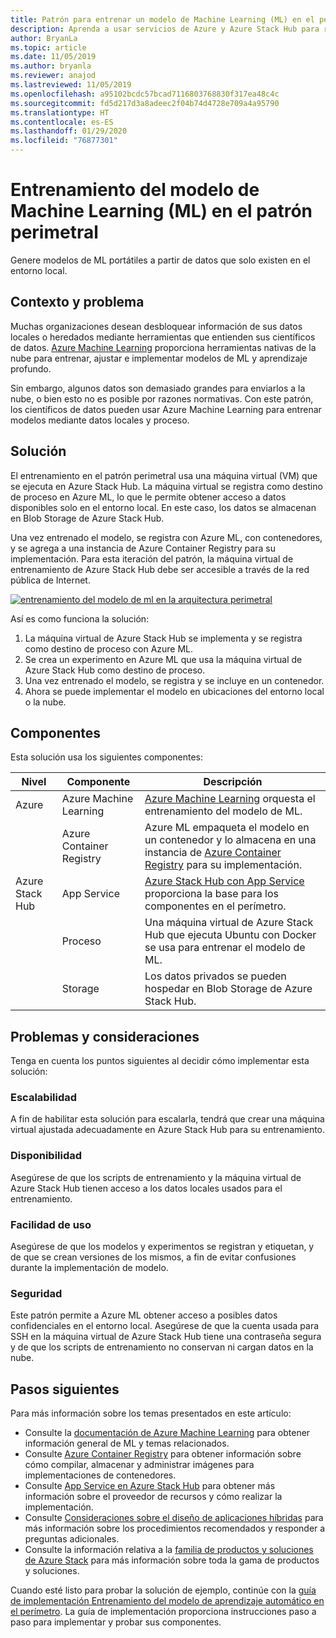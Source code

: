 ```yaml
---
title: Patrón para entrenar un modelo de Machine Learning (ML) en el perímetro, mediante Azure y Azure Stack Hub.
description: Aprenda a usar servicios de Azure y Azure Stack Hub para realizar el entrenamiento del modelo de ML en el perímetro.
author: BryanLa
ms.topic: article
ms.date: 11/05/2019
ms.author: bryanla
ms.reviewer: anajod
ms.lastreviewed: 11/05/2019
ms.openlocfilehash: a95102bcdc57bcad7116803768830f317ea48c4c
ms.sourcegitcommit: fd5d217d3a8adeec2f04b74d4728e709a4a95790
ms.translationtype: HT
ms.contentlocale: es-ES
ms.lasthandoff: 01/29/2020
ms.locfileid: "76877301"
---
```

# <a name="train-machine-learning-ml-model-at-the-edge-pattern"></a>Entrenamiento del modelo de Machine Learning (ML) en el patrón perimetral

Genere modelos de ML portátiles a partir de datos que solo existen en el entorno local.

## <a name="context-and-problem"></a>Contexto y problema

Muchas organizaciones desean desbloquear información de sus datos locales o heredados mediante herramientas que entienden sus científicos de datos. [Azure Machine Learning](/azure/machine-learning/) proporciona herramientas nativas de la nube para entrenar, ajustar e implementar modelos de ML y aprendizaje profundo.  

Sin embargo, algunos datos son demasiado grandes para enviarlos a la nube, o bien esto no es posible por razones normativas. Con este patrón, los científicos de datos pueden usar Azure Machine Learning para entrenar modelos mediante datos locales y proceso. 

## <a name="solution"></a>Solución

El entrenamiento en el patrón perimetral usa una máquina virtual (VM) que se ejecuta en Azure Stack Hub. La máquina virtual se registra como destino de proceso en Azure ML, lo que le permite obtener acceso a datos disponibles solo en el entorno local. En este caso, los datos se almacenan en Blob Storage de Azure Stack Hub. 

Una vez entrenado el modelo, se registra con Azure ML, con contenedores, y se agrega a una instancia de Azure Container Registry para su implementación. Para esta iteración del patrón, la máquina virtual de entrenamiento de Azure Stack Hub debe ser accesible a través de la red pública de Internet. 

[![entrenamiento del modelo de ml en la arquitectura perimetral](media/pattern-train-ml-model-at-edge/solution-architecture.png)](media/pattern-train-ml-model-at-edge/solution-architecture.png)

Así es como funciona la solución: 

1. La máquina virtual de Azure Stack Hub se implementa y se registra como destino de proceso con Azure ML.
2. Se crea un experimento en Azure ML que usa la máquina virtual de Azure Stack Hub como destino de proceso.
3. Una vez entrenado el modelo, se registra y se incluye en un contenedor.
4. Ahora se puede implementar el modelo en ubicaciones del entorno local o la nube.

## <a name="components"></a>Componentes

Esta solución usa los siguientes componentes:

| Nivel | Componente | Descripción |
|----------|-----------|-------------|
| Azure | Azure Machine Learning | [Azure Machine Learning](/azure/machine-learning/) orquesta el entrenamiento del modelo de ML. |
| | Azure Container Registry | Azure ML empaqueta el modelo en un contenedor y lo almacena en una instancia de [Azure Container Registry](/azure/container-registry/) para su implementación.|
| Azure Stack Hub | App Service | [Azure Stack Hub con App Service](/azure-stack/operator/azure-stack-app-service-overview) proporciona la base para los componentes en el perímetro. |
| | Proceso | Una máquina virtual de Azure Stack Hub que ejecuta Ubuntu con Docker se usa para entrenar el modelo de ML. |
| | Storage | Los datos privados se pueden hospedar en Blob Storage de Azure Stack Hub. |

## <a name="issues-and-considerations"></a>Problemas y consideraciones

Tenga en cuenta los puntos siguientes al decidir cómo implementar esta solución:

### <a name="scalability"></a>Escalabilidad 

A fin de habilitar esta solución para escalarla, tendrá que crear una máquina virtual ajustada adecuadamente en Azure Stack Hub para su entrenamiento.

### <a name="availability"></a>Disponibilidad

Asegúrese de que los scripts de entrenamiento y la máquina virtual de Azure Stack Hub tienen acceso a los datos locales usados para el entrenamiento.

### <a name="manageability"></a>Facilidad de uso

Asegúrese de que los modelos y experimentos se registran y etiquetan, y de que se crean versiones de los mismos, a fin de evitar confusiones durante la implementación de modelo. 

### <a name="security"></a>Seguridad

Este patrón permite a Azure ML obtener acceso a posibles datos confidenciales en el entorno local. Asegúrese de que la cuenta usada para SSH en la máquina virtual de Azure Stack Hub tiene una contraseña segura y de que los scripts de entrenamiento no conservan ni cargan datos en la nube. 

## <a name="next-steps"></a>Pasos siguientes

Para más información sobre los temas presentados en este artículo:
- Consulte la [documentación de Azure Machine Learning](/azure/machine-learning) para obtener información general de ML y temas relacionados.
- Consulte [Azure Container Registry](/azure/container-registry/) para obtener información sobre cómo compilar, almacenar y administrar imágenes para implementaciones de contenedores.
- Consulte [App Service en Azure Stack Hub](/azure-stack/operator/azure-stack-app-service-overview) para obtener más información sobre el proveedor de recursos y cómo realizar la implementación.
- Consulte [Consideraciones sobre el diseño de aplicaciones híbridas](overview-app-design-considerations.md) para más información sobre los procedimientos recomendados y responder a preguntas adicionales.
- Consulte la información relativa a la [familia de productos y soluciones de Azure Stack](/azure-stack) para más información sobre toda la gama de productos y soluciones.

Cuando esté listo para probar la solución de ejemplo, continúe con la [guía de implementación Entrenamiento del modelo de aprendizaje automático en el perímetro](https://aka.ms/edgetrainingdeploy). La guía de implementación proporciona instrucciones paso a paso para implementar y probar sus componentes.